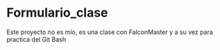 # Formulario_clase
Este proyecto no es mío, es una clase con FalconMaster y a su vez para practica del Git Bash
